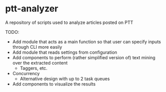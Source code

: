 # ptt-analyzer
A repository of scripts used to analyze articles posted on PTT


TODO:
- Add module that acts as a main function so that user can specify inputs through CLI more easily
- Add module that reads settings from configuration
- Add components to perform (rather simplified version of) text mining over the extracted content
  - Taggers, etc.
- Concurrency
  - Alternative design with up to 2 task queues
- Add components to visualize the results
